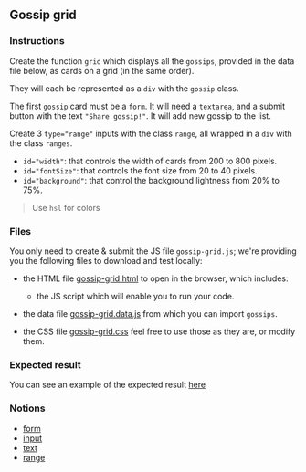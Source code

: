 ## Gossip grid

### Instructions

Create the function `grid` which displays all the `gossips`, provided in the data file below, as cards on a grid (in the same order).

They will each be represented as a `div` with the `gossip` class.

The first `gossip` card must be a `form`. It will need a `textarea`, and a submit button with the text `"Share gossip!"`. It will add new gossip to the list.

Create 3 `type="range"` inputs with the class `range`, all wrapped in a `div` with the class `ranges`.
- `id="width"`: that controls the width of cards from 200 to 800 pixels.
- `id="fontSize"`: that controls the font size from 20 to 40 pixels.
- `id="background"`: that control the background lightness from 20% to 75%.

> Use `hsl` for colors

### Files

You only need to create & submit the JS file `gossip-grid.js`; we're providing you the following files to download and test locally:

- the HTML file [gossip-grid.html](./gossip-grid.html) to open in the browser, which includes:

  - the JS script which will enable you to run your code.

- the data file [gossip-grid.data.js](./gossip-grid.data.js) from which you can import `gossips`.

- the CSS file [gossip-grid.css](./gossip-grid.css) feel free to use those as they are, or modify them.

### Expected result

You can see an example of the expected result [here](https://youtu.be/nbR2eHBqTxU)

### Notions

- [form](https://developer.mozilla.org/en-US/docs/Web/HTML/Element/Form)
- [input](https://developer.mozilla.org/en-US/docs/Web/HTML/Element/Input)
- [text](https://developer.mozilla.org/en-US/docs/Web/HTML/Element/input/text)
- [range](https://developer.mozilla.org/en-US/docs/Web/HTML/Element/input/range)
